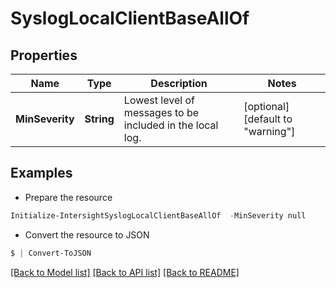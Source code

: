 # SyslogLocalClientBaseAllOf
## Properties

Name | Type | Description | Notes
------------ | ------------- | ------------- | -------------
**MinSeverity** | **String** | Lowest level of messages to be included in the local log. | [optional] [default to "warning"]

## Examples

- Prepare the resource
```powershell
Initialize-IntersightSyslogLocalClientBaseAllOf  -MinSeverity null
```

- Convert the resource to JSON
```powershell
$ | Convert-ToJSON
```

[[Back to Model list]](../README.md#documentation-for-models) [[Back to API list]](../README.md#documentation-for-api-endpoints) [[Back to README]](../README.md)

